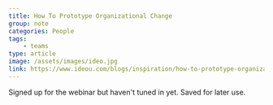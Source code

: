 ```yaml
---
title: How To Prototype Organizational Change
group: note
categories: People
tags:
    - teams
type: article
image: /assets/images/ideo.jpg
link: https://www.ideou.com/blogs/inspiration/how-to-prototype-organizational-change
---
```

Signed up for the webinar but haven't tuned in yet. Saved for later use.
